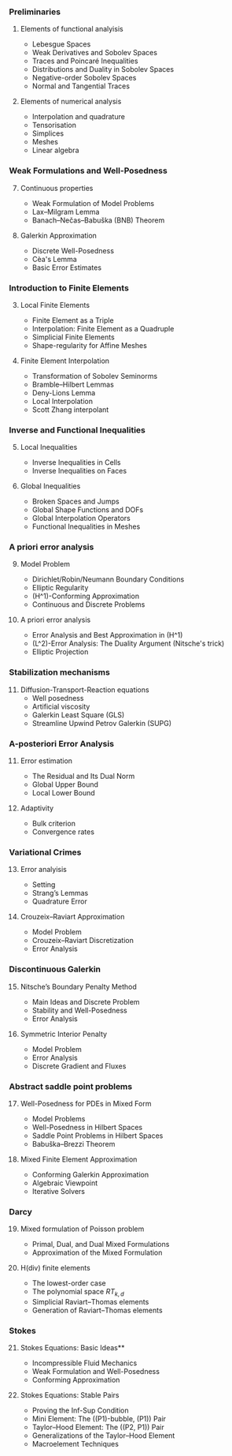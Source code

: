 
### Preliminaries

1. Elements of functional analyisis
   - Lebesgue Spaces
   - Weak Derivatives and Sobolev Spaces
   - Traces and Poincaré Inequalities
   - Distributions and Duality in Sobolev Spaces
   - Negative-order Sobolev Spaces
   - Normal and Tangential Traces

2. Elements of numerical analysis
   - Interpolation and quadrature
   - Tensorisation
   - Simplices
   - Meshes
   - Linear algebra

### Weak Formulations and Well-Posedness

7. Continuous properties
    - Weak Formulation of Model Problems
    - Lax–Milgram Lemma
    - Banach–Nečas–Babuška (BNB) Theorem

8. Galerkin Approximation
    - Discrete Well-Posedness
    - Cèa's Lemma
    - Basic Error Estimates

### Introduction to Finite Elements

3. Local Finite Elements
   - Finite Element as a Triple
   - Interpolation: Finite Element as a Quadruple
   - Simplicial Finite Elements
   - Shape-regularity for Affine Meshes

4. Finite Element Interpolation
    - Transformation of Sobolev Seminorms
    - Bramble–Hilbert Lemmas
    - Deny-Lions Lemma
    - Local Interpolation
    - Scott Zhang interpolant

### Inverse and Functional Inequalities

5. Local Inequalities
    - Inverse Inequalities in Cells
    - Inverse Inequalities on Faces

6. Global Inequalities
    - Broken Spaces and Jumps
    - Global Shape Functions and DOFs
    - Global Interpolation Operators
    - Functional Inequalities in Meshes

### A priori error analysis

9. Model Problem
    - Dirichlet/Robin/Neumann Boundary Conditions
    - Elliptic Regularity
    - (H^1)-Conforming Approximation
    - Continuous and Discrete Problems

10. A priori error analysis
    - Error Analysis and Best Approximation in (H^1)
    - (L^2)-Error Analysis: The Duality Argument (Nitsche's trick)
    - Elliptic Projection

### Stabilization mechanisms

11. Diffusion-Transport-Reaction equations
    - Well posedness
    - Artificial viscosity
    - Galerkin Least Square (GLS)
    - Streamline Upwind Petrov Galerkin (SUPG)

### A-posteriori Error Analysis

11. Error estimation
    - The Residual and Its Dual Norm
    - Global Upper Bound
    - Local Lower Bound

12. Adaptivity
    - Bulk criterion
    - Convergence rates

### Variational Crimes

13. Error analyisis
    - Setting
    - Strang’s Lemmas
    - Quadrature Error

14. Crouzeix–Raviart Approximation
    - Model Problem
    - Crouzeix–Raviart Discretization
    - Error Analysis

### Discontinuous Galerkin

15. Nitsche’s Boundary Penalty Method
    - Main Ideas and Discrete Problem
    - Stability and Well-Posedness
    - Error Analysis

16. Symmetric Interior Penalty
    - Model Problem
    - Error Analysis
    - Discrete Gradient and Fluxes

### Abstract saddle point problems

17. Well-Posedness for PDEs in Mixed Form
    - Model Problems
    - Well-Posedness in Hilbert Spaces
    - Saddle Point Problems in Hilbert Spaces
    - Babuška–Brezzi Theorem

18. Mixed Finite Element Approximation
    - Conforming Galerkin Approximation
    - Algebraic Viewpoint
    - Iterative Solvers

### Darcy

19. Mixed formulation of Poisson problem
    - Primal, Dual, and Dual Mixed Formulations
    - Approximation of the Mixed Formulation

20. H(div) finite elements
    - The lowest-order case
    - The polynomial space $RT_{k,d}$
    - Simplicial Raviart–Thomas elements
    - Generation of Raviart–Thomas elements

### Stokes

21. Stokes Equations: Basic Ideas**
    - Incompressible Fluid Mechanics
    - Weak Formulation and Well-Posedness
    - Conforming Approximation

22. Stokes Equations: Stable Pairs
    - Proving the Inf-Sup Condition
    - Mini Element: The \((P1\)-bubble, \(P1)\) Pair
    - Taylor–Hood Element: The \((P2, P1)\) Pair
    - Generalizations of the Taylor–Hood Element
    - Macroelement Techniques
